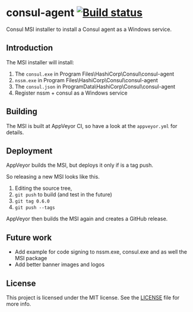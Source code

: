 # consul-agent [![Build status](https://ci.appveyor.com/api/projects/status/rue46i4p5y9i2p4t?svg=true)](https://ci.appveyor.com/project/StefanScherer/consul-agent)

Consul MSI installer to install a Consul agent as a Windows service.

## Introduction

The MSI installer will install:

1. The `consul.exe` in Program Files\HashiCorp\Consul\consul-agent
2. `nssm.exe` in Program Files\HashiCorp\Consul\consul-agent
3. The `consul.json` in ProgramData\HashiCorp\Consul\consul-agent
4. Register nssm + consul as a Windows service

## Building

The MSI is built at AppVeyor CI, so have a look at the `appveyor.yml` for details.

## Deployment

AppVeyor builds the MSI, but deploys it only if is a tag push.

So releasing a new MSI looks like this.

1. Editing the source tree,
2. `git push` to build (and test in the future)
3. `git tag 0.6.0`
4. `git push --tags`

AppVeyor then builds the MSI again and creates a GitHub release.

## Future work

* Add example for code signing to nssm.exe, consul.exe and as well the MSI package
* Add better banner images and logos

## License

This project is licensed under the MIT license. See the [LICENSE](./LICENSE) file for more info.
